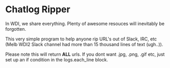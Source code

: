 # Chatlog Ripper
In WDI, we share everything. Plenty of awesome resouces will inevitably be forgotten.

This very simple program to help anyone rip URL's out of Slack, IRC, etc (Melb WDI2 Slack channel had more than 15 thousand lines of text (ugh..)).

Please note this will return **ALL** urls. If you dont want .jpg, .png, .gif etc, just set up an if condition in the logs.each_line block.
